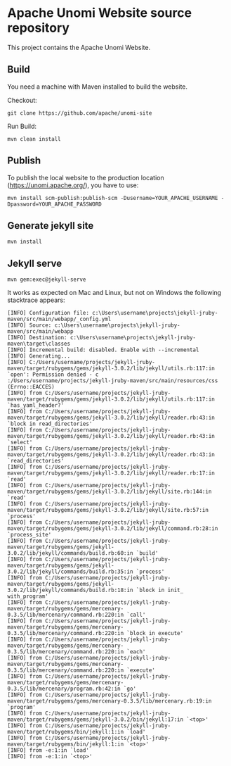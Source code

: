 
Apache Unomi Website source repository
======================================

This project contains the Apache Unomi Website.

## Build

You need a machine with Maven installed to build the website.

Checkout:

```
git clone https://github.com/apache/unomi-site
```

Run Build:

```
mvn clean install
```

## Publish

To publish the local website to the production location (https://unomi.apache.org/), you have to use:

```
mvn install scm-publish:publish-scm -Dusername=YOUR_APACHE_USERNAME -Dpassword=YOUR_APACHE_PASSWORD
```

## Generate jekyll site

`
mvn install
`

## Jekyll serve

`
mvn gem:exec@jekyll-serve
`

It works as expected on Mac and Linux, but not on Windows the following stacktrace appears:
    
    [INFO] Configuration file: c:\Users\username\projects\jekyll-jruby-maven/src/main/webapp/_config.yml
    [INFO] Source: c:\Users\username\projects\jekyll-jruby-maven/src/main/webapp
    [INFO] Destination: c:\Users\username\projects\jekyll-jruby-maven\target\classes
    [INFO] Incremental build: disabled. Enable with --incremental
    [INFO] Generating...
    [INFO] C:/Users/username/projects/jekyll-jruby-maven/target/rubygems/gems/jekyll-3.0.2/lib/jekyll/utils.rb:117:in `open': Permission denied - c
    :/Users/username/projects/jekyll-jruby-maven/src/main/resources/css (Errno::EACCES)
    [INFO] from C:/Users/username/projects/jekyll-jruby-maven/target/rubygems/gems/jekyll-3.0.2/lib/jekyll/utils.rb:117:in `has_yaml_header?'
    [INFO] from C:/Users/username/projects/jekyll-jruby-maven/target/rubygems/gems/jekyll-3.0.2/lib/jekyll/reader.rb:43:in `block in read_directories'
    [INFO] from C:/Users/username/projects/jekyll-jruby-maven/target/rubygems/gems/jekyll-3.0.2/lib/jekyll/reader.rb:43:in `select'
    [INFO] from C:/Users/username/projects/jekyll-jruby-maven/target/rubygems/gems/jekyll-3.0.2/lib/jekyll/reader.rb:43:in `read_directories'
    [INFO] from C:/Users/username/projects/jekyll-jruby-maven/target/rubygems/gems/jekyll-3.0.2/lib/jekyll/reader.rb:17:in `read'
    [INFO] from C:/Users/username/projects/jekyll-jruby-maven/target/rubygems/gems/jekyll-3.0.2/lib/jekyll/site.rb:144:in `read'
    [INFO] from C:/Users/username/projects/jekyll-jruby-maven/target/rubygems/gems/jekyll-3.0.2/lib/jekyll/site.rb:57:in `process'
    [INFO] from C:/Users/username/projects/jekyll-jruby-maven/target/rubygems/gems/jekyll-3.0.2/lib/jekyll/command.rb:28:in `process_site'
    [INFO] from C:/Users/username/projects/jekyll-jruby-maven/target/rubygems/gems/jekyll-3.0.2/lib/jekyll/commands/build.rb:60:in `build'
    [INFO] from C:/Users/username/projects/jekyll-jruby-maven/target/rubygems/gems/jekyll-3.0.2/lib/jekyll/commands/build.rb:35:in `process'
    [INFO] from C:/Users/username/projects/jekyll-jruby-maven/target/rubygems/gems/jekyll-3.0.2/lib/jekyll/commands/build.rb:18:in `block in init_
    with_program'
    [INFO] from C:/Users/username/projects/jekyll-jruby-maven/target/rubygems/gems/mercenary-0.3.5/lib/mercenary/command.rb:220:in `call'
    [INFO] from C:/Users/username/projects/jekyll-jruby-maven/target/rubygems/gems/mercenary-0.3.5/lib/mercenary/command.rb:220:in `block in execute'
    [INFO] from C:/Users/username/projects/jekyll-jruby-maven/target/rubygems/gems/mercenary-0.3.5/lib/mercenary/command.rb:220:in `each'
    [INFO] from C:/Users/username/projects/jekyll-jruby-maven/target/rubygems/gems/mercenary-0.3.5/lib/mercenary/command.rb:220:in `execute'
    [INFO] from C:/Users/username/projects/jekyll-jruby-maven/target/rubygems/gems/mercenary-0.3.5/lib/mercenary/program.rb:42:in `go'
    [INFO] from C:/Users/username/projects/jekyll-jruby-maven/target/rubygems/gems/mercenary-0.3.5/lib/mercenary.rb:19:in `program'
    [INFO] from C:/Users/username/projects/jekyll-jruby-maven/target/rubygems/gems/jekyll-3.0.2/bin/jekyll:17:in `<top>'
    [INFO] from C:/Users/username/projects/jekyll-jruby-maven/target/rubygems/bin/jekyll:1:in `load'
    [INFO] from C:/Users/username/projects/jekyll-jruby-maven/target/rubygems/bin/jekyll:1:in `<top>'
    [INFO] from -e:1:in `load'
    [INFO] from -e:1:in `<top>'